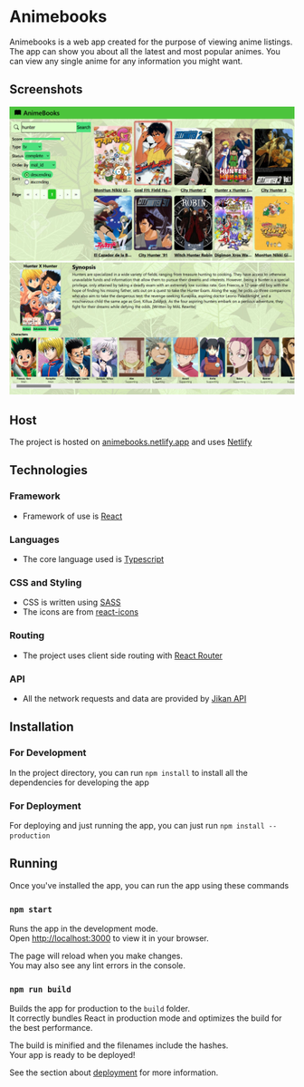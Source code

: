 # Animebooks

Animebooks is a web app created for the purpose of viewing anime listings. The app can show you about all the latest and most popular animes. You can view any single anime for any information you might want.

## Screenshots

![Home](src/assets/images/home.png)
![Listing](src/assets/images/listing.png)

## Host

The project is hosted on [animebooks.netlify.app](https://animebooks.netlify.app/) and uses [Netlify](https://www.netlify.com/)

## Technologies

### Framework

-   Framework of use is [React](https://react.dev/)

### Languages

-   The core language used is [Typescript](https://www.typescriptlang.org/)

### CSS and Styling

-   CSS is written using [SASS](https://sass-lang.com/)
-   The icons are from [react-icons](https://react-icons.github.io/react-icons/)

### Routing

-   The project uses client side routing with [React Router](https://reactrouter.com/)

### API

-   All the network requests and data are provided by [Jikan API](https://jikan.moe/)

## Installation

### For Development

In the project directory, you can run `npm install` to install all the dependencies for developing the app

### For Deployment

For deploying and just running the app, you can just run `npm install --production`

## Running

Once you've installed the app, you can run the app using these commands

### `npm start`

Runs the app in the development mode.\
Open [http://localhost:3000](http://localhost:3000) to view it in your browser.

The page will reload when you make changes.\
You may also see any lint errors in the console.

### `npm run build`

Builds the app for production to the `build` folder.\
It correctly bundles React in production mode and optimizes the build for the best performance.

The build is minified and the filenames include the hashes.\
Your app is ready to be deployed!

See the section about [deployment](https://facebook.github.io/create-react-app/docs/deployment) for more information.
